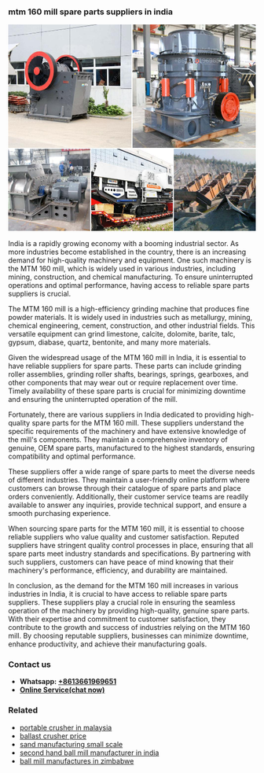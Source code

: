 <h3>mtm 160 mill spare parts suppliers in india</h3><img src='1708322769.jpg' alt=''><p>India is a rapidly growing economy with a booming industrial sector. As more industries become established in the country, there is an increasing demand for high-quality machinery and equipment. One such machinery is the MTM 160 mill, which is widely used in various industries, including mining, construction, and chemical manufacturing. To ensure uninterrupted operations and optimal performance, having access to reliable spare parts suppliers is crucial.</p><p>The MTM 160 mill is a high-efficiency grinding machine that produces fine powder materials. It is widely used in industries such as metallurgy, mining, chemical engineering, cement, construction, and other industrial fields. This versatile equipment can grind limestone, calcite, dolomite, barite, talc, gypsum, diabase, quartz, bentonite, and many more materials.</p><p>Given the widespread usage of the MTM 160 mill in India, it is essential to have reliable suppliers for spare parts. These parts can include grinding roller assemblies, grinding roller shafts, bearings, springs, gearboxes, and other components that may wear out or require replacement over time. Timely availability of these spare parts is crucial for minimizing downtime and ensuring the uninterrupted operation of the mill.</p><p>Fortunately, there are various suppliers in India dedicated to providing high-quality spare parts for the MTM 160 mill. These suppliers understand the specific requirements of the machinery and have extensive knowledge of the mill's components. They maintain a comprehensive inventory of genuine, OEM spare parts, manufactured to the highest standards, ensuring compatibility and optimal performance.</p><p>These suppliers offer a wide range of spare parts to meet the diverse needs of different industries. They maintain a user-friendly online platform where customers can browse through their catalogue of spare parts and place orders conveniently. Additionally, their customer service teams are readily available to answer any inquiries, provide technical support, and ensure a smooth purchasing experience.</p><p>When sourcing spare parts for the MTM 160 mill, it is essential to choose reliable suppliers who value quality and customer satisfaction. Reputed suppliers have stringent quality control processes in place, ensuring that all spare parts meet industry standards and specifications. By partnering with such suppliers, customers can have peace of mind knowing that their machinery's performance, efficiency, and durability are maintained.</p><p>In conclusion, as the demand for the MTM 160 mill increases in various industries in India, it is crucial to have access to reliable spare parts suppliers. These suppliers play a crucial role in ensuring the seamless operation of the machinery by providing high-quality, genuine spare parts. With their expertise and commitment to customer satisfaction, they contribute to the growth and success of industries relying on the MTM 160 mill. By choosing reputable suppliers, businesses can minimize downtime, enhance productivity, and achieve their manufacturing goals.</p><h3>Contact us</h3><ul><li><strong>Whatsapp:&nbsp;<a href="https://wa.me/8613661969651">+8613661969651</a></strong></li><li><a href="https://swt.shibang-china.com/?git&amp;zhl&amp;mtm 160 mill spare parts suppliers in india"><strong>Online Service(chat now)</strong></a></li></ul><h3>Related</h3><ul><li><a href='portable crusher in malaysia.md'>portable crusher in malaysia</a></li><li><a href='ballast crusher price.md'>ballast crusher price</a></li><li><a href='sand manufacturing small scale.md'>sand manufacturing small scale</a></li><li><a href='second hand ball mill manufacturer in india.md'>second hand ball mill manufacturer in india</a></li><li><a href='ball mill manufactures in zimbabwe.md'>ball mill manufactures in zimbabwe</a></li></ul>